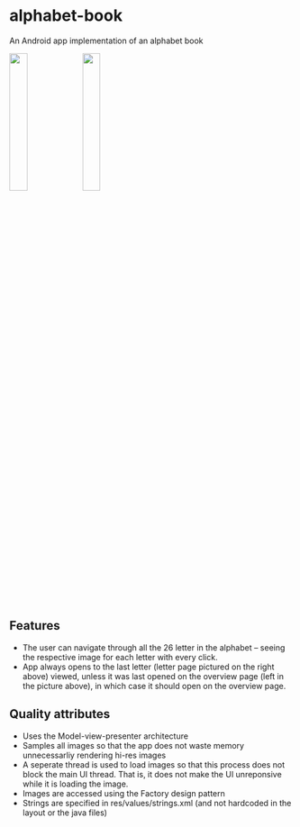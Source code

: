 # alphabet-book

An Android app implementation of an alphabet book

<img src="https://user-images.githubusercontent.com/75791207/205187299-710e200f-6e04-46fe-b670-8e590bfc8eb2.png" width="25%" height="25%">        <img src="https://user-images.githubusercontent.com/75791207/205187304-aeb93c64-d8d4-485a-8d55-625869de772b.png" width="25%" height="25%">

## Features
- The user can navigate through all the 26 letter in the alphabet – seeing the respective image for each letter with every click.
- App always opens to the last letter (letter page pictured on the right above) viewed, unless it was last opened on the overview page (left in the picture above), in which case it should open on the overview page. 

## Quality attributes
- Uses the Model-view-presenter architecture
- Samples all images so that the app does not waste memory unnecessarliy rendering hi-res images
- A seperate thread is used to load images so that this process does not block the main UI thread. That is, it does not make the UI unreponsive while it is loading the image. 
- Images are accessed using the Factory design pattern
- Strings are specified in res/values/strings.xml (and not hardcoded in the layout or the java files)
